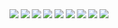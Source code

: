 <img src="D:/my_css_project_all/lms_course_project/my_lms/client/public/lms_sc/home_landing.png"/>
<img src="./public/lms_sc/course_landing.png"/>
<img src="./public/lms_sc/profile_landing.png"/>
<img src="./public/lms_sc/courses_landing.png"/>
<img src="./public/lms_sc/create_landing.png"/>
<img src="./public/lms_sc/edit_landing.png"/>
<img src="./public/lms_sc/purchase_landing.png"/>
<img src="./public/lms_sc/courseLecture_landing.png"/>
<img src="./public/lms_sc/payment_landing.png"/>
